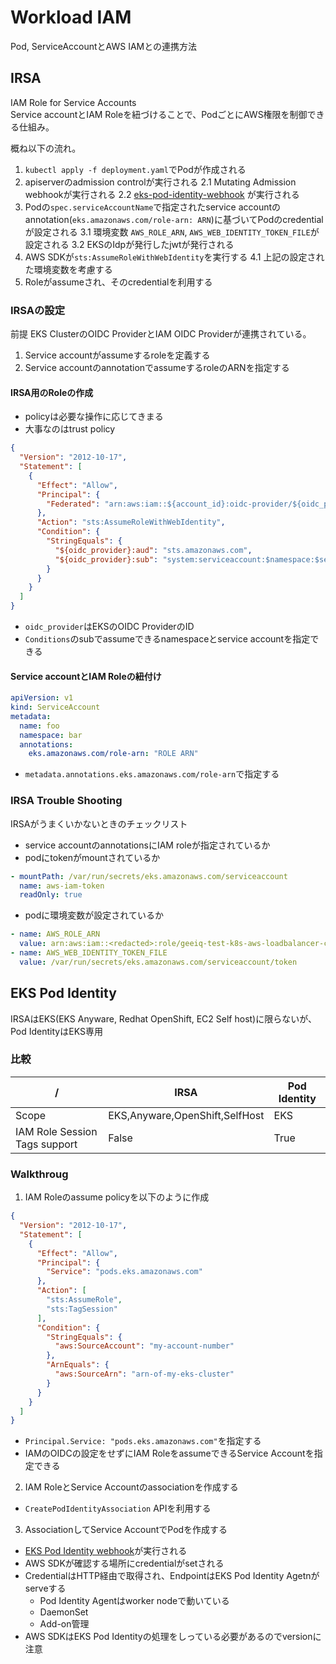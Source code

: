 # Workload IAM

Pod, ServiceAccountとAWS IAMとの連携方法

## IRSA

IAM Role for Service Accounts  
Service accountとIAM Roleを紐づけることで、PodごとにAWS権限を制御できる仕組み。

概ね以下の流れ。

1. `kubectl apply -f deployment.yaml`でPodが作成される
2. apiserverのadmission controlが実行される
  2.1 Mutating Admission webhookが実行される
  2.2 [eks-pod-identity-webhook](https://github.com/aws/amazon-eks-pod-identity-webhook) が実行される
3. Podの`spec.serviceAccountName`で指定されたservice accountのannotation(`eks.amazonaws.com/role-arn: ARN`)に基づいてPodのcredentialが設定される
  3.1 環境変数 `AWS_ROLE_ARN`, `AWS_WEB_IDENTITY_TOKEN_FILE`が設定される
  3.2 EKSのIdpが発行したjwtが発行される
4. AWS SDKが`sts:AssumeRoleWithWebIdentity`を実行する
  4.1 上記の設定された環境変数を考慮する
5. Roleがassumeされ、そのcredentialを利用する

### IRSAの設定

前提 EKS ClusterのOIDC ProviderとIAM OIDC Providerが連携されている。

1. Service accountがassumeするroleを定義する
2. Service accountのannotationでassumeするroleのARNを指定する

#### IRSA用のRoleの作成

* policyは必要な操作に応じてきまる
* 大事なのはtrust policy

```json
{
  "Version": "2012-10-17",
  "Statement": [
    {
      "Effect": "Allow",
      "Principal": {
        "Federated": "arn:aws:iam::${account_id}:oidc-provider/${oidc_provider}"
      },
      "Action": "sts:AssumeRoleWithWebIdentity",
      "Condition": {
        "StringEquals": {
          "${oidc_provider}:aud": "sts.amazonaws.com",
          "${oidc_provider}:sub": "system:serviceaccount:$namespace:$service_account"
        }
      }
    }
  ]
}
```

* `oidc_provider`はEKSのOIDC ProviderのID
* `Conditions`のsubでassumeできるnamespaceとservice accountを指定できる

#### Service accountとIAM Roleの紐付け

```yaml
apiVersion: v1
kind: ServiceAccount
metadata:
  name: foo
  namespace: bar
  annotations:
    eks.amazonaws.com/role-arn: "ROLE ARN"
```

* `metadata.annotations.eks.amazonaws.com/role-arn`で指定する

### IRSA Trouble Shooting

IRSAがうまくいかないときのチェックリスト

* service accountのannotationsにIAM roleが指定されているか
* podにtokenがmountされているか

```yaml
- mountPath: /var/run/secrets/eks.amazonaws.com/serviceaccount
  name: aws-iam-token
  readOnly: true
```

* podに環境変数が設定されているか

```yaml
- name: AWS_ROLE_ARN
  value: arn:aws:iam::<redacted>:role/geeiq-test-k8s-aws-loadbalancer-controller
- name: AWS_WEB_IDENTITY_TOKEN_FILE
  value: /var/run/secrets/eks.amazonaws.com/serviceaccount/token
```

  
## EKS Pod Identity

IRSAはEKS(EKS Anyware, Redhat OpenShift, EC2 Self host)に限らないが、Pod IdentityはEKS専用


### 比較

| / | IRSA | Pod Identity |
| -- | --- | --- |
| Scope | EKS,Anyware,OpenShift,SelfHost | EKS |
| IAM Role Session Tags support | False | True | 


### Walkthroug

1. IAM Roleのassume policyを以下のように作成

```json
{
  "Version": "2012-10-17",
  "Statement": [
    {
      "Effect": "Allow",
      "Principal": {
        "Service": "pods.eks.amazonaws.com"
      },
      "Action": [
        "sts:AssumeRole",
        "sts:TagSession"
      ],
      "Condition": {
        "StringEquals": {
          "aws:SourceAccount": "my-account-number"
        },
        "ArnEquals": {
          "aws:SourceArn": "arn-of-my-eks-cluster"
        }
      }
    }
  ]
}
```

* `Principal.Service: "pods.eks.amazonaws.com"`を指定する
* IAMのOIDCの設定をせずにIAM RoleをassumeできるService Accountを指定できる


2. IAM RoleとService Accountのassociationを作成する

* `CreatePodIdentityAssociation` APIを利用する


3. AssociationしてService AccountでPodを作成する

* [EKS Pod Identity webhook](https://github.com/aws/amazon-eks-pod-identity-webhook)が実行される
* AWS SDKが確認する場所にcredentialがsetされる
* CredentialはHTTP経由で取得され、EndpointはEKS Pod Identity Agetnがserveする
  * Pod Identity Agentはworker nodeで動いている
  * DaemonSet
  * Add-on管理
* AWS SDKはEKS Pod Identityの処理をしっている必要があるのでversionに注意
